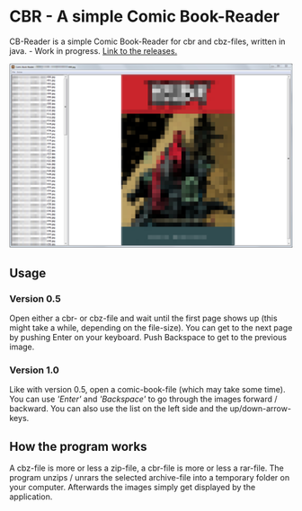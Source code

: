 # CBR - A simple Comic Book-Reader
CB-Reader is a simple Comic Book-Reader for cbr and cbz-files, written in java. - Work in progress. [Link to the releases.](https://github.com/nfbyfm/CB-Reader/releases)

![alt tag](https://raw.githubusercontent.com/nfbyfm/CB-Reader/master/cb_reader_printscreen.jpg)

## Usage

### Version 0.5
Open either a cbr- or cbz-file and wait until the first page shows up (this might take a while, depending on the file-size).
You can get to the next page by pushing Enter on your keyboard. Push Backspace to get to the previous image. 

### Version 1.0
Like with version 0.5, open a comic-book-file (which may take some time). You can use *'Enter'* and *'Backspace'* to go through the images forward / backward. You can also use the list on the left side and the up/down-arrow-keys.

## How the program works
A cbz-file is more or less a zip-file, a cbr-file is more or less a rar-file. The program unzips / unrars the selected archive-file into a temporary folder on your computer. Afterwards the images simply get displayed by the application. 
